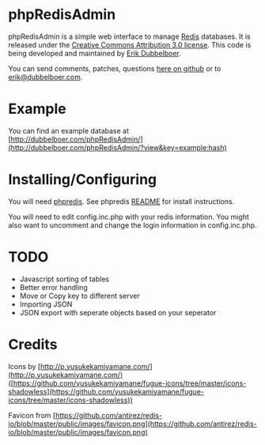 phpRedisAdmin
=============

phpRedisAdmin is a simple web interface to manage [Redis](http://redis.io/) databases. It is released under the [Creative Commons Attribution 3.0 license](http://creativecommons.org/licenses/by/3.0/). This code is being developed and maintained by [Erik Dubbelboer](https://github.com/ErikDubbelboer/).

You can send comments, patches, questions [here on github](https://github.com/ErikDubbelboer/phpRedisAdmin/issues) or to erik@dubbelboer.com.


Example
=======

You can find an example database at [http://dubbelboer.com/phpRedisAdmin/](http://dubbelboer.com/phpRedisAdmin/?view&key=example:hash)


Installing/Configuring
======================

You will need [phpredis](https://github.com/nicolasff/phpredis). See phpredis [README](https://github.com/nicolasff/phpredis/blob/master/README.markdown) for install instructions.

You will need to edit config.inc.php with your redis information. You might also want to uncomment and change the login information in config.inc.php.


TODO
====

* Javascript sorting of tables
* Better error handling
* Move or Copy key to different server
* Importing JSON
* JSON export with seperate objects based on your seperator


Credits
=======

Icons by [http://p.yusukekamiyamane.com/](http://p.yusukekamiyamane.com/) ([https://github.com/yusukekamiyamane/fugue-icons/tree/master/icons-shadowless](https://github.com/yusukekamiyamane/fugue-icons/tree/master/icons-shadowless))

Favicon from [https://github.com/antirez/redis-io/blob/master/public/images/favicon.png](https://github.com/antirez/redis-io/blob/master/public/images/favicon.png)

